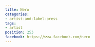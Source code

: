 ```yaml
---
title: Nero
categories:
- artist-and-label-press
tags:
- artist
position: 253
facebook: https://www.facebook.com/nero
---
```


